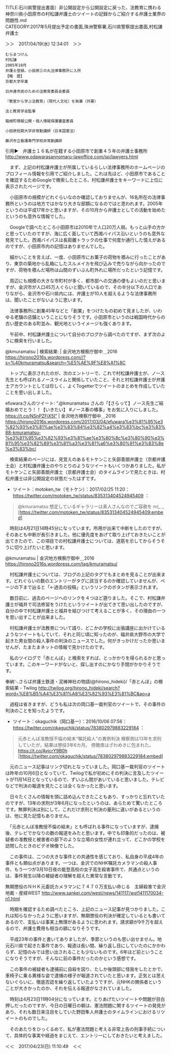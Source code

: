 <!--
{"id":"10328749687238016938","title":"石川県警提出書面）非公開設定から公開設定に戻った、法教育に携わる神奈川県小田原市の村松謙弁護士のツイートの記録からご紹介する弁護士業界の問題性.md","categories":["2017年5月提出予定の書面2017年5月提出予定の書面","珠洲警察署","石川県警察提出書面"],"draft":false}
-->
TITLE:石川県警提出書面）非公開設定から公開設定に戻った、法教育に携わる神奈川県小田原市の村松謙弁護士のツイートの記録からご紹介する弁護士業界の問題性.md  
CATEGORY:2017年5月提出予定の書面,珠洲警察署,石川県警察提出書面,村松謙弁護士

＞＞　2017/04/19(水) 12:34:01　＞＞

	むらまつけん
	村松謙
	2005年10月
	弁護士登録。小田原三の丸法律事務所に入所
	【略　歴】
	京都大学卒業

	日弁連市民のための法教育委員会委員

	『教室から学ぶ法教育』〔現代人文社〕を執筆（共著）

	法と教育学会監事

	箱根町情報公開・個人情報保護審査委員

	小田原短期大学非常勤講師（日本国憲法）

	藤沢市立看護専門学校非常勤講師

引用▶　弁護士１６名が在籍する小田原市で創業４５年の弁護士事務所 http://www.odawarasannomaru-lawoffice.com/sp/lawyers.html

　まず、上記の村松謙弁護士が所属しているらしい法律事務所のホームページのプロフィール情報を引用でご紹介しました。これは先ほど、小田原市であることを確認するためGoogleで検索したところ、村松謙弁護士をキーワードに上位に表示されたページです。

　小田原市の規模がどれぐらいなのか確認しておりませんが、16名所在の法律事務所というのは地方ではかなり大きな部類になるのではと思われます。2005年というのは平成17年かと思いますが、その10月から弁護士としての活動を始めたというのも意外な情報でした。

　Googleで調べたところ小田原市は2010年で人口20万人弱。もっと山手の方かと思っていたのですが、海に広く面していて西湘バイパス沿いというのも意外な発見でした。西湘バイパスは長距離トラックの仕事で何度か通行した憶えがあるのですが、小田原市内の記憶はありませんでした。

　細かいことを言えば、一度、小田原市にお菓子の荷物を積みに行ったことがあり、東京の築地から乱箱にしたスルメイカを飛び込みで売りながら向かったのですが、荷物を積んだ場所は山間のずいぶん町外れに場所だったという記憶です。

　周辺にも規模の大きな市町村が多く、都市部への交通の便もよいのだと思いますが、金沢市が人口45万人ぐらいと聞いているので、その半分以下の人口でありながら、金沢市や石川県内には、弁護士が10人を超えるような法律事務所は、聞いたことがないように思います。

　法律事務所に創業45年などと「創業」をつけたもの初めて見ましたが、いわゆる老舗の店舗ということになりそうです。小田原市というのは戦国時代からの古い歴史のある町並み、観光地というイメージも強くあります。

　午前中、村松謙弁護士について自分のブログから調べたのですが、まず次のように検索を行いました。

@kmuramatsu | 検索結果: | 金沢地方検察庁御中＿2016 https://hirono2016s.wordpress.com//?s=%40kmuramatsu&search=%E5%AE%9F%E8%A1%8C

　トップに表示されたのが、次のエントリーで、これで村松謙弁護士が、ノース先生とも呼ばれるノースライムと関係していたこと、それと村松謙弁護士が弁護士アカウントとしては珍しく、よくTogetterでツイートのまとめを作成していたことを思い出しました。

efuwaraさんのツイート: “.@kmuramatsu さんの「【さらって】ノース先生ご結婚おめでとう！！【いきたい】 #ノース春の椿事」をお気に入りにしました。 https://t.co/NSnPZFiX5I” | 金沢地方検察庁御中＿2016 https://hirono2016s.wordpress.com/2017/03/04/efuwara%e3%81%95%e3%82%93%e3%81%ae%e3%83%84%e3%82%a4%e3%83%bc%e3%83%88-kmuramatsu-%e3%81%95%e3%82%93%e3%81%ae%e3%80%8c%e3%80%90%e3%81%95%e3%82%89%e3%81%a3%e3%81%a6%e3%80%91%e3%83%8e%e3%83%bc/

　検索結果のページには、見覚えのあるモトケンこと矢部善朗弁護士（京都弁護士会）と村松謙弁護士のやりとりのようなツイートもいくつかありました。私がモトケンこと矢部善朗弁護士（京都弁護士会）のタイムラインで見たときは、村松弁護士は非公開設定の状態だったはずです。

* ツイート：motoken_tw（モトケン）：2017/02/25 11:20： https://twitter.com/motoken_tw/status/835313404524945409 ：  
> @kmuramatsu 想定しているギャラリーは素人さんなのでご容赦を m(_ _
[https://twitter.com/motoken_tw/status/835313404524945409:embed]


　時刻は4月21日14時45分になっています。所用が出来て中断をしたのですが、そのあとも中断が長引きました。他に優先度をあげて取り上げておきたいことが出てきたので、この項目での村松謙弁護士については、道筋を示してからそうそうに切り上げたいと思います。

@kmuramatsu | 金沢地方検察庁御中＿2016 https://hirono2016s.wordpress.com/tag/kmuramatsu/

　村松謙弁護士については、ブログの上記のタグでもまとめを見ることが出来ます。どれぐらいの数のエントリーがタグに該当するのか確認していませんが、ページの下まで辿ると「←過去の投稿」というリンクのボタンが表示されます。

　数日前に、過去のページへのリンクを４つほど遡りました。そこで、村松謙弁護士が福井で司法修習をうけたというツイートが出てきて思い出したのですが、自分の中で村松謙弁護士と福井を結びつけて考えることが多く、その理由の一つを思い出すことが出来ました。

　村松謙弁護士が法教育について語り、どこかの学校に出張講座に出かけているようなツイートもしていて、それと同じ頃に知ったのが、福井県大野市の大学で起きた男女間の殺人事件の判決のニュースでした。何がきっかけだったか思いませんが、たまたまネットの情報で見かけたのです。

　私のツイログで「赤とんぼ」と検索をすれば、とっかかりを得られるかと思っています。このキーワードがないと、探し出すのにかなり手間がかかりそうです。

奉納＼さらば弁護士鉄道・泥棒神社の物語(@hirono_hideki)/「赤とんぼ」の検索結果 - Twilog http://twilog.org/hirono_hideki/search?word=%E8%B5%A4%E3%81%A8%E3%82%93%E3%81%BC&ao=a

　過程は省きますが、どうも私は次の岡口基一裁判官のツイートで、その事件の判決のことを知ったようです。

* ツイート：okaguchik（岡口基一）：2016/10/06 07:56： https://twitter.com/okaguchik/status/783802979883229184 ：  
> 元赤とんぼ准教授不倫の結末“嘱託殺人”の異例判決
>検察側は13年を求刑していたが，結果は懲役3年6カ月。
>傍聴席はざわめきに包まれた。
>https://t.co/AvjcrY9B0h  
[https://twitter.com/okaguchik/status/783802979883229184:embed]

　元のニュース記事はリンク切れとなっていました。岡口基一裁判官のツイートは昨年の10月6日となっていて、Twilogで私が初めにその判決に言及したツイートが11月14日となっているので、ずいぶん間があいていると思いました。テレビなどで判決の報道を見たことは全くなかったと思います。

　日々たくさんの情報を頭に詰め込んできたこともあり、すっかりと忘れていたのですが、13年の求刑が3年6月になったというのは、あらためて驚いたところです。無罪判決は別にして、これだけ求刑と判決の量刑に違いがあるというのは、他に見た記憶もありません。

　「元赤とんぼ准教授不倫の結末」とも呼ばれる事件になっていますが、逮捕後、テレビでかなりの数の報道をみたと思います。中でも印象的だったのは、被疑者の准教授と被害者の部下のような立場の女性が連れ立って、どこかの学校を訪問したときのビデオ映像でした。

　この事件は、二つの大きな事件との共通性を感じており、私自身の平成4年の事件とも類似点があります。一つは、金沢でのNHK嘱託カメラマンの殺人事件、もう一つが3月10日夜の能登高校の女子高生殺害事件で、共通点というのは、事件発生以降の被疑者の理解を超えた異常な言動です。

無期懲役のＮＨＫ元委託カメラマンに７４７０万支払い命じる　主婦殺害で金沢地裁 - 産経WEST http://www.sankei.com/west/news/141117/wst1411170034-n1.html

　時期を確認するため調べたところ、上記のニュース記事が見つかりました。これは知らなかったように思いますが、無期懲役の判決が確定しているとも書いてあるので、支払いは事実上無理があるように思われます。請求額が9千万を超えるので、弁護士費用も相当の額になりそうです。

　平成23年の事件と書いてありましたが、季節というのも思い出せません。地元石川県で起きた事件であり、報道は長い間、繰り返し目にしていたのにかかわらず、記憶のみでは思い出されることも少ないものです。6年ほど前ということになりそうですが、そんなに前の事件だったのかという感想です。

　この事件の被疑者も逮捕前に自殺を図り、たしか後頭部に怪我をしたとかで、車椅子に乗る異様な姿で逮捕の様子が報道されていたと思います。正気とは思えないぐらいに、徹底否認を繰り返していたようですが、元NHKの関係者ということが大きかったのか、それを伝える報道がなされていました。

　時刻は4月23日11時04分になっています。とりあげたいツイートや問題が目白押しだったのですが、今日の日曜日の朝は、憲法問題に関するツイートの発見があり、それも数日来注目をしていた野田隼人弁護士のタイムラインにおけるリツイートのものでした。

　そのあたりをひっくるめて、私が憲法問題と考える非常上告の刑事手続について、具体的な事実や経過をまじえて、エントリーにしておきたいと考えました。

＜＜　2017/04/23(日) 11:10:49　＜＜


